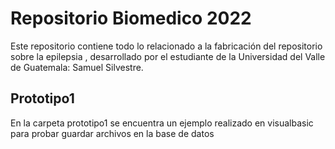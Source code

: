 # Repositorio Biomedico 2022

Este repositorio contiene todo lo relacionado a la fabricación del repositorio sobre la epilepsia , desarrollado por el estudiante de la Universidad del Valle de Guatemala: Samuel Silvestre.


## Prototipo1

En la carpeta prototipo1 se encuentra un ejemplo realizado en visualbasic para probar guardar archivos en la base de datos






